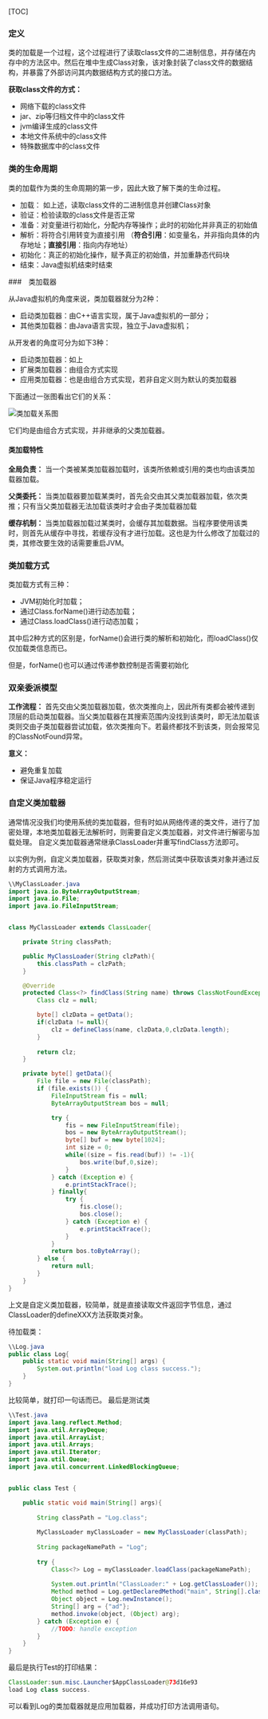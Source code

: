 [TOC]

### 定义

类的加载是一个过程，这个过程进行了读取class文件的二进制信息，并存储在内存中的方法区中。然后在堆中生成Class对象，该对象封装了class文件的数据结构，并暴露了外部访问其内数据结构方式的接口方法。

**获取class文件的方式：** 

- 网络下载的class文件
- jar、zip等归档文件中的class文件
- jvm编译生成的class文件
- 本地文件系统中的class文件
- 特殊数据库中的class文件



### 类的生命周期

类的加载作为类的生命周期的第一步，因此大致了解下类的生命过程。

- 加载： 如上述，读取class文件的二进制信息并创建Class对象
- 验证：检验读取的class文件是否正常
- 准备：对变量进行初始化，分配内存等操作；此时的初始化并非真正的初始值
- 解析：将符合引用转变为直接引用 （**符合引用**：如变量名，并非指向具体的内存地址；**直接引用**：指向内存地址）
- 初始化：真正的初始化操作，赋予真正的初始值，并加重静态代码块
- 结束：Java虚拟机结束时结束



###　类加载器

从Java虚拟机的角度来说，类加载器就分为2种：

- 启动类加载器：由C++语言实现，属于Java虚拟机的一部分；
- 其他类加载器：由Java语言实现，独立于Java虚拟机；

从开发者的角度可分为如下3种：

- 启动类加载器：如上
- 扩展类加载器：由组合方式实现
- 应用类加载器：也是由组合方式实现，若非自定义则为默认的类加载器

下面通过一张图看出它们的关系：

![类加载关系图](E:\求职\Android面试内容整理\Java\JVM\类加载关系图.jpg)

它们均是由组合方式实现，并非继承的父类加载器。

#### 类加载特性

**全局负责：** 当一个类被某类加载器加载时，该类所依赖或引用的类也均由该类加载器加载。

**父类委托：** 当类加载器要加载某类时，首先会交由其父类加载器加载，依次类推；只有当父类加载器无法加载该类时才会由子类加载器加载

**缓存机制：** 当类加载器加载过某类时，会缓存其加载数据。当程序要使用该类时，则首先从缓存中寻找，若缓存没有才进行加载。这也是为什么修改了加载过的类，其修改要生效的话需要重启JVM。



### 类加载方式

类加载方式有三种：

- JVM初始化时加载；
- 通过Class.forName()进行动态加载；
- 通过Class.loadClass()进行动态加载；

其中后2种方式的区别是，forName()会进行类的解析和初始化，而loadClass()仅仅加载类信息而已。  

但是，forName()也可以通过传递参数控制是否需要初始化



### 双亲委派模型

**工作流程：** 首先交由父类加载器加载，依次类推向上，因此所有类都会被传递到顶层的启动类加载器。当父类加载器在其搜索范围内没找到该类时，即无法加载该类则交由子类加载器尝试加载，依次类推向下。若最终都找不到该类，则会报常见的ClassNotFound异常。

**意义：**

- 避免重复加载
- 保证Java程序稳定运行



### 自定义类加载器

通常情况没我们均使用系统的类加载器，但有时如从网络传递的类文件，进行了加密处理，本地类加载器无法解析时，则需要自定义类加载器，对文件进行解密与加载处理。 自定义类加载器通常继承ClassLoader并重写findClass方法即可。

以实例为例，自定义类加载器，获取类对象，然后测试类中获取该类对象并通过反射的方式调用方法。

```java
\\MyClassLoader.java
import java.io.ByteArrayOutputStream;
import java.io.File;
import java.io.FileInputStream;


class MyClassLoader extends ClassLoader{

    private String classPath;

    public MyClassLoader(String clzPath){
        this.classPath = clzPath;
    }

    @Override
    protected Class<?> findClass(String name) throws ClassNotFoundException {
        Class clz = null;

        byte[] clzData = getData();
        if(clzData != null){
            clz = defineClass(name, clzData,0,clzData.length);
        }
        
        return clz;
    }

    private byte[] getData(){
        File file = new File(classPath);
        if (file.exists()) {
            FileInputStream fis = null;
            ByteArrayOutputStream bos = null;

            try {
                fis = new FileInputStream(file);
                bos = new ByteArrayOutputStream();
                byte[] buf = new byte[1024];
                int size = 0;
                while((size = fis.read(buf)) != -1){
                    bos.write(buf,0,size);
                }
            } catch (Exception e) {
                e.printStackTrace();
            } finally{
                try {
                    fis.close();
                    bos.close();
                } catch (Exception e) {
                    e.printStackTrace();
                }
            }
            return bos.toByteArray();
        } else {
            return null;
        }
    }
}
```

上文是自定义类加载器，较简单，就是直接读取文件返回字节信息，通过ClassLoader的defineXXX方法获取类对象。

待加载类：

```java
\\Log.java
public class Log{
    public static void main(String[] args) {
        System.out.println("load Log class success.");
    }
}
```

比较简单，就打印一句话而已。 最后是测试类

```java
\\Test.java
import java.lang.reflect.Method;
import java.util.ArrayDeque;
import java.util.ArrayList;
import java.util.Arrays;
import java.util.Iterator;
import java.util.Queue;
import java.util.concurrent.LinkedBlockingQueue;


public class Test {

    public static void main(String[] args){
        
        String classPath = "Log.class";
 
        MyClassLoader myClassLoader = new MyClassLoader(classPath);
      
        String packageNamePath = "Log";
 
        try {
            Class<?> Log = myClassLoader.loadClass(packageNamePath);
 
            System.out.println("ClassLoader:" + Log.getClassLoader());
            Method method = Log.getDeclaredMethod("main", String[].class);
            Object object = Log.newInstance();
            String[] arg = {"ad"};
            method.invoke(object, (Object) arg);
        } catch (Exception e) {
            //TODO: handle exception
        }
    }
}

```



最后是执行Test的打印结果：

```java
ClassLoader:sun.misc.Launcher$AppClassLoader@73d16e93
load Log class success.
```

可以看到Log的类加载器就是应用加载器，并成功打印方法调用语句。